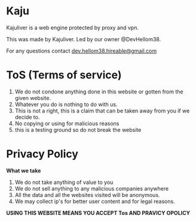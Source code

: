 # Kaju

Kajuliver is a web engine protected by proxy and vpn.

This was made by Kajuliver.
Led by our owner @DevHellom38.

For any questions contact dev.hellom38.hireable@gmail.com

# ToS (Terms of service)
1. We do not condone anything done in this website or gotten from the given website.
2. Whatever you do is nothing to do with us.
3. This is not a right, this is a claim that can be taken away from you if we decide to.
4. No copying or using for malicious reasons
5. this is a testing ground so do not break the website

# Privacy Policy

**What we take**
1. We do not take anything of value to you
2. We do not sell anything to any malicious companies anywhere
3. All the data and all the websites visited will be anonymous.
4. We may collect ip's for better user content and for legal reasons.

**USING THIS WEBSITE MEANS YOU ACCEPT Tos AND PRAVICY OPOLICY**

